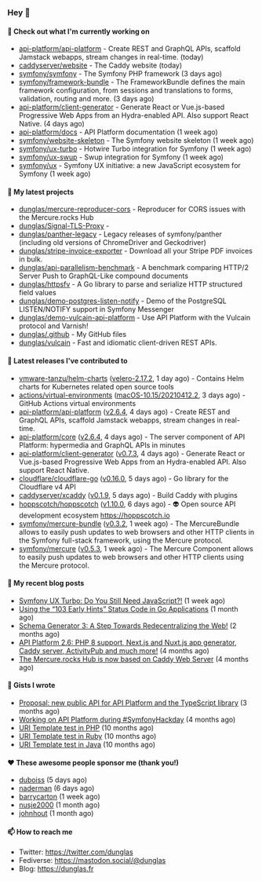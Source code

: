 ### Hey 👋

#### 👷 Check out what I'm currently working on

- [api-platform/api-platform](https://github.com/api-platform/api-platform) - Create REST and GraphQL APIs, scaffold Jamstack webapps, stream changes in real-time. (today)
- [caddyserver/website](https://github.com/caddyserver/website) - The Caddy website (today)
- [symfony/symfony](https://github.com/symfony/symfony) - The Symfony PHP framework (3 days ago)
- [symfony/framework-bundle](https://github.com/symfony/framework-bundle) - The FrameworkBundle defines the main framework configuration, from sessions and translations to forms, validation, routing and more. (3 days ago)
- [api-platform/client-generator](https://github.com/api-platform/client-generator) - Generate React or Vue.js-based Progressive Web Apps from an Hydra-enabled API. Also support React Native. (4 days ago)
- [api-platform/docs](https://github.com/api-platform/docs) - API Platform documentation (1 week ago)
- [symfony/website-skeleton](https://github.com/symfony/website-skeleton) -  The Symfony website skeleton (1 week ago)
- [symfony/ux-turbo](https://github.com/symfony/ux-turbo) - Hotwire Turbo integration for Symfony (1 week ago)
- [symfony/ux-swup](https://github.com/symfony/ux-swup) - Swup integration for Symfony (1 week ago)
- [symfony/ux](https://github.com/symfony/ux) - Symfony UX initiative: a new JavaScript ecosystem for Symfony (1 week ago)

#### 🌱 My latest projects

- [dunglas/mercure-reproducer-cors](https://github.com/dunglas/mercure-reproducer-cors) - Reproducer for CORS issues with the Mercure.rocks Hub
- [dunglas/Signal-TLS-Proxy](https://github.com/dunglas/Signal-TLS-Proxy) - 
- [dunglas/panther-legacy](https://github.com/dunglas/panther-legacy) - Legacy releases of symfony/panther (including old versions of ChromeDriver and Geckodriver)
- [dunglas/stripe-invoice-exporter](https://github.com/dunglas/stripe-invoice-exporter) - Download all your Stripe PDF invoices in bulk.
- [dunglas/api-parallelism-benchmark](https://github.com/dunglas/api-parallelism-benchmark) - A benchmark comparing HTTP/2 Server Push to GraphQL-Like compound documents
- [dunglas/httpsfv](https://github.com/dunglas/httpsfv) - A Go library to parse and serialize HTTP structured field values
- [dunglas/demo-postgres-listen-notify](https://github.com/dunglas/demo-postgres-listen-notify) - Demo of the PostgreSQL LISTEN/NOTIFY support in Symfony Messenger
- [dunglas/demo-vulcain-api-platform](https://github.com/dunglas/demo-vulcain-api-platform) - Use API Platform with the Vulcain protocol and Varnish!
- [dunglas/.github](https://github.com/dunglas/.github) - My GitHub files
- [dunglas/vulcain](https://github.com/dunglas/vulcain) - Fast and idiomatic client-driven REST APIs.

#### 🔭 Latest releases I've contributed to

- [vmware-tanzu/helm-charts](https://github.com/vmware-tanzu/helm-charts) ([velero-2.17.2](https://github.com/vmware-tanzu/helm-charts/releases/tag/velero-2.17.2), 1 day ago) - Contains Helm charts for Kubernetes related open source tools
- [actions/virtual-environments](https://github.com/actions/virtual-environments) ([macOS-10.15/20210412.2](https://github.com/actions/virtual-environments/releases/tag/macOS-10.15%2F20210412.2), 3 days ago) - GitHub Actions virtual environments
- [api-platform/api-platform](https://github.com/api-platform/api-platform) ([v2.6.4](https://github.com/api-platform/api-platform/releases/tag/v2.6.4), 4 days ago) - Create REST and GraphQL APIs, scaffold Jamstack webapps, stream changes in real-time.
- [api-platform/core](https://github.com/api-platform/core) ([v2.6.4](https://github.com/api-platform/core/releases/tag/v2.6.4), 4 days ago) - The server component of API Platform: hypermedia and GraphQL APIs in minutes
- [api-platform/client-generator](https://github.com/api-platform/client-generator) ([v0.7.3](https://github.com/api-platform/client-generator/releases/tag/v0.7.3), 4 days ago) - Generate React or Vue.js-based Progressive Web Apps from an Hydra-enabled API. Also support React Native.
- [cloudflare/cloudflare-go](https://github.com/cloudflare/cloudflare-go) ([v0.16.0](https://github.com/cloudflare/cloudflare-go/releases/tag/v0.16.0), 5 days ago) - Go library for the Cloudflare v4 API
- [caddyserver/xcaddy](https://github.com/caddyserver/xcaddy) ([v0.1.9](https://github.com/caddyserver/xcaddy/releases/tag/v0.1.9), 5 days ago) - Build Caddy with plugins
- [hoppscotch/hoppscotch](https://github.com/hoppscotch/hoppscotch) ([v1.10.0](https://github.com/hoppscotch/hoppscotch/releases/tag/v1.10.0), 6 days ago) - 👽 Open source API development ecosystem https://hoppscotch.io
- [symfony/mercure-bundle](https://github.com/symfony/mercure-bundle) ([v0.3.2](https://github.com/symfony/mercure-bundle/releases/tag/v0.3.2), 1 week ago) - The MercureBundle allows to easily push updates to web browsers and other HTTP clients in the Symfony full-stack framework, using the Mercure protocol.
- [symfony/mercure](https://github.com/symfony/mercure) ([v0.5.3](https://github.com/symfony/mercure/releases/tag/v0.5.3), 1 week ago) - The Mercure Component allows to easily push updates to web browsers and other HTTP clients using the Mercure protocol.

#### 📜 My recent blog posts

- [Symfony UX Turbo: Do You Still Need JavaScript?!](http://feedproxy.google.com/~r/dunglas/~3/icLJBhKwqcY/) (1 week ago)
- [Using the “103 Early Hints” Status Code in Go Applications](http://feedproxy.google.com/~r/dunglas/~3/WDhgVmMJ2T0/) (1 month ago)
- [Schema Generator 3: A Step Towards Redecentralizing the Web!](http://feedproxy.google.com/~r/dunglas/~3/-eYprhFHaXA/) (2 months ago)
- [API Platform 2.6: PHP 8 support, Next.js and Nuxt.js app generator, Caddy server, ActivityPub and much more!](http://feedproxy.google.com/~r/dunglas/~3/X1dkcrZS-qU/) (4 months ago)
- [The Mercure.rocks Hub is now based on Caddy Web Server](http://feedproxy.google.com/~r/dunglas/~3/MjBonxZ_8uQ/) (4 months ago)

#### 📓 Gists I wrote

- [Proposal: new public API for API Platform and the TypeScript library](https://gist.github.com/4da2026f34bf7f18e1db955ef8a9b417) (3 months ago)
- [Working on API Platform during #SymfonyHackday](https://gist.github.com/3949272d40e6390cdd2850a4f312a02a) (4 months ago)
- [URI Template test in PHP](https://gist.github.com/5b10b586427cf66e78a968f82f80691a) (10 months ago)
- [URI Template test in Ruby](https://gist.github.com/ec793690f66167cb849c02284ecf748d) (10 months ago)
- [URI Template test in Java](https://gist.github.com/788b70312231d24e46d7632c634784f5) (10 months ago)

#### ❤️ These awesome people sponsor me (thank you!)

- [duboiss](https://github.com/duboiss) (5 days ago)
- [naderman](https://github.com/naderman) (6 days ago)
- [barrycarton](https://github.com/barrycarton) (1 week ago)
- [nusje2000](https://github.com/nusje2000) (1 month ago)
- [johnhout](https://github.com/johnhout) (1 month ago)

#### 📫 How to reach me

- Twitter: https://twitter.com/dunglas
- Fediverse: https://mastodon.social/@dunglas
- Blog: https://dunglas.fr
